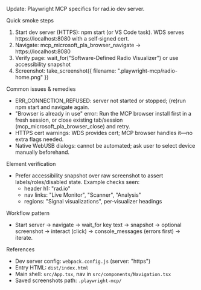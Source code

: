 Update: Playwright MCP specifics for rad.io dev server.

Quick smoke steps

1) Start dev server (HTTPS): npm start (or VS Code task). WDS serves https://localhost:8080 with a self‑signed cert.
2) Navigate: mcp_microsoft_pla_browser_navigate → https://localhost:8080
3) Verify page: wait_for("Software-Defined Radio Visualizer") or use accessibility snapshot
4) Screenshot: take_screenshot({ filename: ".playwright-mcp/radio-home.png" })

Common issues & remedies

- ERR_CONNECTION_REFUSED: server not started or stopped; (re)run npm start and navigate again.
- "Browser is already in use" error: Run the MCP browser install first in a fresh session, or close existing tab/session (mcp_microsoft_pla_browser_close) and retry.
- HTTPS cert warnings: WDS provides cert; MCP browser handles it—no extra flags needed.
- Native WebUSB dialogs: cannot be automated; ask user to select device manually beforehand.

Element verification

- Prefer accessibility snapshot over raw screenshot to assert labels/roles/disabled state. Example checks seen:
  - header h1: "rad.io"
  - nav links: "Live Monitor", "Scanner", "Analysis"
  - regions: "Signal visualizations", per‑visualizer headings

Workflow pattern

- Start server → navigate → wait_for key text → snapshot → optional screenshot → interact (click) → console_messages (errors first) → iterate.

References

- Dev server config: `webpack.config.js` (server: "https")
- Entry HTML: `dist/index.html`
- Main shell: `src/App.tsx`, nav in `src/components/Navigation.tsx`
- Saved screenshots path: `.playwright-mcp/`